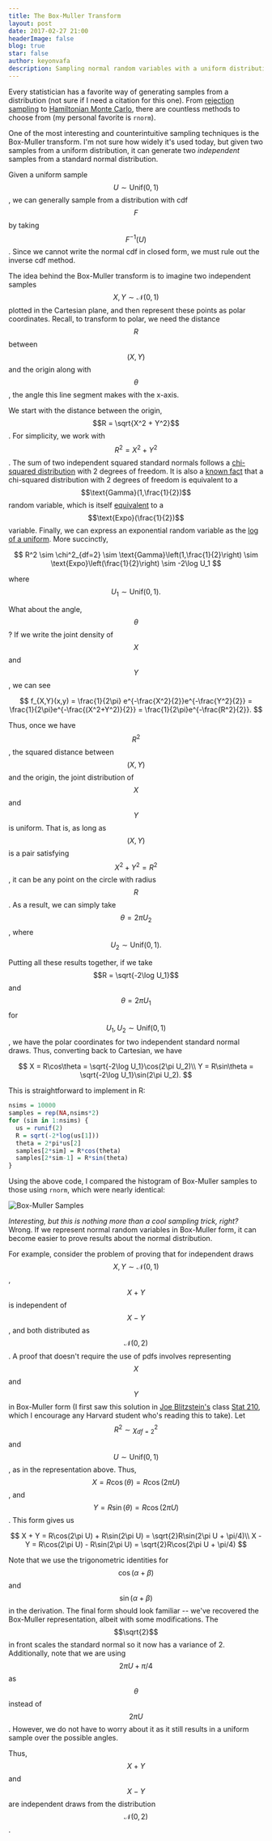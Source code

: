```yaml
---
title: The Box-Muller Transform
layout: post
date: 2017-02-27 21:00
headerImage: false
blog: true
star: false
author: keyonvafa
description: Sampling normal random variables with a uniform distribution.  
---
```


Every statistician has a favorite way of generating samples from a distribution (not sure if I need a citation for this one). From <a href='https://en.wikipedia.org/wiki/Rejection_sampling'>rejection sampling</a> to <a href='https://arxiv.org/pdf/1206.1901.pdf'>Hamiltonian Monte Carlo</a>, there are countless methods to choose from (my personal favorite is ``rnorm``).

One of the most interesting and counterintuitive sampling techniques is the Box-Muller transform. I'm not sure how widely it's used today, but given two samples from a uniform distribution, it can generate two _independent_ samples from a standard normal distribution.

Given a uniform sample $$U \sim \text{Unif}(0,1)$$, we can generally sample from a distribution with cdf $$F$$ by taking $$F^{-1}(U)$$. Since we cannot write the normal cdf in closed form, we must rule out the inverse cdf method.

The idea behind the Box-Muller transform is to imagine two independent samples $$X, Y \sim \mathcal{N}(0,1)$$ plotted in the Cartesian plane, and then represent these points as polar coordinates. Recall, to transform to polar, we need the distance $$R$$ between $$(X,Y)$$ and the origin along with $$\theta$$, the angle this line segment makes with the x-axis.

We start with the distance between the origin, $$R = \sqrt{X^2 + Y^2}$$. For simplicity, we work with $$R^2 = X^2 + Y^2$$. The sum of two independent squared standard normals follows a <a href='https://en.wikipedia.org/wiki/Chi-squared_distribution'>chi-squared distribution</a> with 2 degrees of freedom. It is also a <a href='https://en.wikipedia.org/wiki/Chi-squared_distribution#Gamma.2C_exponential.2C_and_related_distributions'>known fact</a> that a chi-squared distribution with 2 degrees of freedom is equivalent to a $$\text{Gamma}(1,\frac{1}{2})$$ random variable, which is itself <a href='http://stats.stackexchange.com/questions/27908/sum-of-exponential-random-variables-follows-gamma-confused-by-the-parameters'>equivalent</a> to a $$\text{Expo}(\frac{1}{2})$$ variable. Finally, we can express an exponential random variable as the <a href='http://math.stackexchange.com/questions/199614/distribution-of-log-x-if-x-is-uniform'>log of a uniform</a>. More succinctly,

$$
R^2 \sim \chi^2_{df=2} \sim \text{Gamma}\left(1,\frac{1}{2}\right) \sim \text{Expo}\left(\frac{1}{2}\right) \sim -2\log U_1
$$

where $$U_1 \sim \text{Unif}(0,1).$$

What about the angle, $$\theta$$? If we write the joint density of $$X$$ and $$Y$$, we can see

$$
f_{X,Y}(x,y) = \frac{1}{2\pi} e^{-\frac{X^2}{2}}e^{-\frac{Y^2}{2}} = \frac{1}{2\pi}e^{-\frac{(X^2+Y^2)}{2}} = \frac{1}{2\pi}e^{-\frac{R^2}{2}}.
$$

Thus, once we have $$R^2$$, the squared distance between $$(X,Y)$$ and the origin, the joint distribution of $$X$$ and $$Y$$ is uniform. That is, as long as $$(X,Y)$$ is a pair satisfying $$X^2 + Y^2 = R^2$$, it can be any point on the circle with radius $$R$$. As a result, we can simply take $$\theta = 2\pi U_2$$, where $$U_2 \sim \text{Unif}(0,1).$$

Putting all these results together, if we take $$R = \sqrt{-2\log U_1}$$ and $$\theta = 2\pi U_1$$ for $$U_1, U_2 \sim \text{Unif}(0,1)$$, we have the polar coordinates for two independent standard normal draws. Thus, converting back to Cartesian, we have 

$$
X = R\cos\theta = \sqrt{-2\log U_1}\cos(2\pi U_2)\\
Y = R\sin\theta = \sqrt{-2\log U_1}\sin(2\pi U_2).
$$

This is straightforward to implement in R:

```R
nsims = 10000
samples = rep(NA,nsims*2)
for (sim in 1:nsims) {
  us = runif(2)
  R = sqrt(-2*log(us[1]))
  theta = 2*pi*us[2]
  samples[2*sim] = R*cos(theta)
  samples[2*sim-1] = R*sin(theta) 
}
```
Using the above code, I compared the histogram of Box-Muller samples to those using `rnorm`, which were nearly identical:

![Box-Muller Samples]({{site.base_url}}/assets/images/box_muller_blog/box_muller_samples.png)

_Interesting, but this is nothing more than a cool sampling trick, right?_ Wrong. If we represent normal random variables in Box-Muller form, it can become easier to prove results about the normal distribution. 

For example, consider the problem of proving that for independent draws $$X,Y \sim \mathcal{N}(0,1)$$, $$X+Y$$ is independent of $$X-Y$$, and both distributed as $$\mathcal{N}(0,2)$$. A proof that doesn't require the use of pdfs involves representing $$X$$ and $$Y$$ in Box-Muller form (I first saw this solution in <a href='http://www.people.fas.harvard.edu/~blitz/Site/Home.html'>Joe Blitzstein's</a> class <a href='https://locator.tlt.harvard.edu/course/colgsas-111696'>Stat 210</a>, which I encourage any Harvard student who's reading this to take). Let $$R^2 \sim \chi^2_{df=2}$$ and $$U \sim \text{Unif}(0,1)$$, as in the representation above. Thus, $$X = R\cos(\theta) = R\cos(2\pi U)$$, and $$Y = R\sin(\theta) = R\cos(2\pi U)$$. This form gives us

$$
X + Y = R\cos(2\pi U) + R\sin(2\pi U) = \sqrt{2}R\sin(2\pi U + \pi/4)\\
X - Y = R\cos(2\pi U) - R\sin(2\pi U) = \sqrt{2}R\cos(2\pi U + \pi/4)
$$

Note that we use the trigonometric identities for $$\cos(\alpha + \beta)$$ and $$\sin(\alpha + \beta)$$ in the derivation. The final form should look familiar -- we've recovered the Box-Muller representation, albeit with some modifications. The $$\sqrt{2}$$ in front scales the standard normal so it now has a variance of 2. Additionally, note that we are using $$2\pi U + \pi/4$$ as $$\theta$$ instead of $$2\pi U$$. However, we do not have to worry about it as it still results in a uniform sample over the possible angles.

Thus, $$X+Y$$ and $$X-Y$$ are independent draws from the distribution $$\mathcal{N}(0,2)$$.

<!--between the x-axis and the line segment connecting the origin and $$(X,Y)$$. -->

<!--I first came across the method in a class taught by <a href='http://www.people.fas.harvard.edu/~blitz/Site/Home.html'>Joe Blitzstein</a>, and a conversation today with another PhD student inspired me to write up a short tutorial.-->
